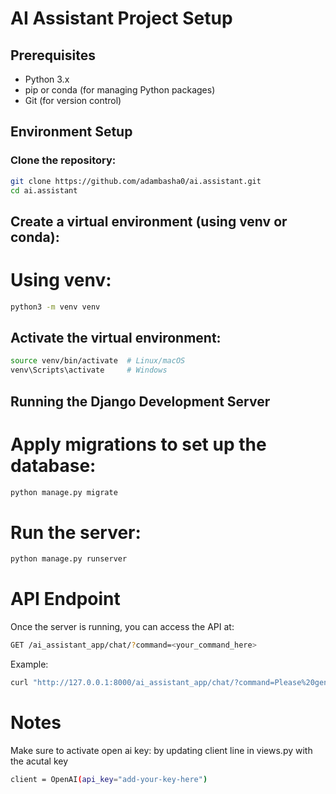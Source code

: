 # AI Assistant Project Setup

## Prerequisites

- Python 3.x
- pip or conda (for managing Python packages)
- Git (for version control)

## Environment Setup

### Clone the repository:

```bash
git clone https://github.com/adambasha0/ai.assistant.git
cd ai.assistant
```


## Create a virtual environment (using venv or conda):
# Using venv:

```bash
python3 -m venv venv
```

## Activate the virtual environment:

```bash
source venv/bin/activate  # Linux/macOS
venv\Scripts\activate     # Windows
```

## Running the Django Development Server
# Apply migrations to set up the database:

```bash
python manage.py migrate
```

# Run the server:
```bash
python manage.py runserver
```

# API Endpoint
Once the server is running, you can access the API at:
```bash
GET /ai_assistant_app/chat/?command=<your_command_here>
```

Example:

```bash
curl "http://127.0.0.1:8000/ai_assistant_app/chat/?command=Please%20generate%20molecule%20with%20smiles%20of%20C-O"
```
# Notes
Make sure to activate open ai key: by updating client line in views.py with the acutal key

```bash
client = OpenAI(api_key="add-your-key-here")
```
